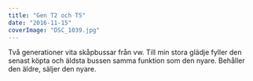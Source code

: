 ```yaml
---
title: "Gen T2 och T5"
date: "2016-11-15"
coverImage: "DSC_1039.jpg"
---
```


Två generationer vita skåpbussar från vw. Till min stora glädje fyller den senast köpta och äldsta bussen samma funktion som den nyare. Behåller den äldre, säljer den nyare.
